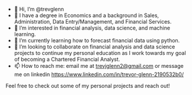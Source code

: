 - 👋 Hi, I’m @trevglenn
- 🏫 I have a degree in Economics and a background in Sales, Administration, Data Entry/Management, and Financial Services.
- 👀 I’m interested in financial analysis, data science, and machine learning.
- 🌱 I’m currently learning how to forecast financial data using python.
- 💞️ I’m looking to collaborate on financial analysis and data science projects to continue my personal education as I work towards my goal of becoming a Chartered Financial Analyst.
- 📫 How to reach me: email me at trevjglenn2@gmail.com or message me on linkedin https://www.linkedin.com/in/trevor-glenn-2190532b0/

Feel free to check out some of my personal projects and reach out!

<!---
trevglenn/trevglenn is a ✨ special ✨ repository because its `README.md` (this file) appears on your GitHub profile.
You can click the Preview link to take a look at your changes.
--->

